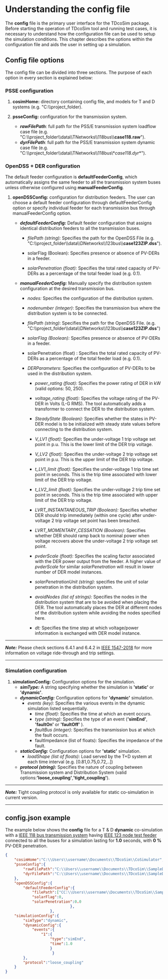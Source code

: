 # Understanding the config file

The **config** file is the primary user interface for the TDcoSim package. Before starting the operation of TDcoSim tool and running test cases, it is necessary to understand how the configuration file can be used to setup the simulation conditions. This chapter describes the options within the configuration file and aids the user in setting up a simulation. 

## Config file options

The config file can be divided into three sections. The purpose of each option in every section is explained below:

### PSSE configuration

1. **cosimHome:** directory containing config file, and models for T and D systems (e.g. "C:\\\project_folder).

2. **psseConfig:** configuration for the transmission system.
   * ***rawFilePath***: full path for the PSS/E transmission system loadflow case file (e.g. "C:\\\project_folder\\\data\\\TNetworks\\\118bus\\\\**case118.raw**").
   * ***dyrFilePath***: full path for the PSS/E transmission system dynamic case file (e.g. "C:\\\project_folder\\\data\\\TNetworks\\\118bus\\\**case118.dyr**").

### OpenDSS + DER configuration

The default feeder configuration is **defaultFeederConfig**, which automatically assigns the same feeder to all the transmission system buses unless otherwise configured using **manualFeederConfig**.

1. **openDSSConfig:** configuration for distribution feeders. The user can choose a default feeder configuration through defaultFeederConfig option or specify individual feeder for each transmission bus through manualFeederConfig option.
   * ***defaultFeederConfig:*** Default feeder configuration that assigns identical distribution feeders to all the transmission buses.
     * *filePath (string):* Specifies the path for the OpenDSS File (e.g. "C:\\\project_folder\\\data\\\DNetworks\\\123bus\\\\**case123ZIP.dss**").
   
     * solarFlag (Boolean): Specifies presence or absence of PV-DERs in a feeder.
   
     * *solarPenetration (float):* Specifies the total rated capacity of PV-DERs as a percentage of the total feeder load (e.g. 0.1).
   
   * ***manualFeederConfig:*** Manually specify the distribution system configuration at the desired transmission bus.
     * *nodes:* Specifies the configuration of the distribution system.
     * *nodenumber (integer)*: Specifies the transmission bus where the distribution system is to be connected.
   
     * *filePath (string)*: Specifies the path for the OpenDSS File. (e.g. "C:\\\project_folder\\\data\\\DNetworks\\\123bus\\\\**case123ZIP.dss**")
       
     * *solarFlag (Boolean):* Specifies presence or absence of PV-DERs in a feeder.
     
     * solarPenetration (float) : Specifies the total rated capacity of PV-DERs as a percentage of the total feeder load (e.g. 0.1).
     
     * *DERParameters*: Specifies the configuration of PV-DERs to be used in the distribution system.
       * *power_rating (float):* Specifies the power rating of DER in kW (valid options: 50, 250).
       
       * *voltage_rating (float):* Specifies the voltage rating of the PV-DER in Volts (L-G RMS). The tool automatically adds a transformer to connect the DER to the distribution system.
       
       * *SteadyState (Boolean):* Specifies whether the states in PV-DER model is to be initialized with steady state values before connecting to the distribution system.
         
       * *V_LV1 (float):* Specifies the under-voltage 1 trip voltage set point in p.u. This is the lower limit of the DER trip voltage.
         
       * *V_LV2 (float):* Specifies the under-voltage 2 trip voltage set point in p.u. This is the upper limit of the DER trip voltage.
         
       * *t_LV1_limit (float):* Specifies the under-voltage 1 trip time set point in seconds. This is the trip time associated with lower limit of the DER trip voltage.
         
       * *t_LV2_limit (float):* Specifies the under-voltage 2 trip time set point in seconds. This is the trip time associated with upper limit of the DER trip voltage.
         
       * *LVRT_INSTANTANEOUS_TRIP (Boolean):* Specifies whether DER should trip immediately (within one cycle) after under-voltage 2 trip voltage set point has been breached.
       
       * *LVRT_MOMENTARY_CESSATION (Boolean):* Specifies whether DER should ramp back to nominal power when voltage recovers above the under-voltage 2 trip voltage set point.

       * *pvderScale (float):* Specifies the scaling factor associated with the DER power output from the feeder. A higher value of *pvderScale* for similar *solarPenetration* will result in lower number of DER model instances.
         
       * *solarPenetrationUnit (string):*  specifies the unit of solar penetration in the distribution system.
         
       * *avoidNodes (list of strings):* Specifies the nodes in the distribution system that are to be avoided when placing the DER. The tool automatically places the DER at different nodes of the distribution system while avoiding the nodes specified here.
         
       * *dt:* Specifies the time step at which voltage/power information is exchanged with DER model instance.

***
***Note:*** Please check sections 6.4.1 and 6.4.2 in [IEEE 1547-2018](https://standards.ieee.org/standard/1547-2018.html) for more information on voltage ride-through and trip settings.

***

### Simulation configuration

1. **simulationConfig:** Configuration options for the simulation.
   * ***simType:*** A string specifying whether the simulation is **'static'** or **'dynamic'**.
   * ***dynamicConfig:*** Configuration options for **'dynamic'** simulation.
     * *events (key):* Specifies the various events in the dynamic simulation listed sequentially.
       * *time (float):* Specifies the time at which an event occurs.
       * *type (string):* Specifies the type of an event (**'simEnd'**, **'faultOn'** or **'faultOff'** ).
       * *faultBus (integer):* Specifies the transmission bus at which the fault occurs.
       * faultImpedance (list of floats): Specifies the impedance of the fault.
   * ***staticConfig:*** Configuration options for **'static'** simulation.
     * *loadShape (list of floats):* Load served by the T+D system at each time interval (e.g. [0.81,0.75,0.72,..])
   *  ***protocol (string):*** Specifies the nature of coupling between Transmission system and Distribution System (valid options:**'loose_coupling'**,**'tight_coupling'**).

***
***Note:*** Tight coupling protocol is only available for static co-simulation in current version.

***

## config.json example
The example below shows the **config** file for a T & D **dynamic** co-simulation with a [IEEE 118 bus transmission system](https://icseg.iti.illinois.edu/ieee-118-bus-system/) having [IEEE 123 node test feeder](http://sites.ieee.org/pes-testfeeders/resources/) connected to all the buses for a simulation lasting for **1.0** seconds, with **0 %** PV-DER penetration.

```json
{
    "cosimHome":"C:\\Users\\username\\Documents\\TDcoSim\\CoSimulator",
    "psseConfig":{
        "rawFilePath":"C:\\Users\\username\\Documents\\TDcoSim\\SampleData\\TNetworks\\118bus\\case118.raw",
        "dyrFilePath":"C:\\Users\\username\\Documents\\TDcoSim\\SampleData\\TNetworks\\118bus\\case118.dyr"        
    },
    "openDSSConfig":{        
        "defaultFeederConfig":{
            "filePath":["CC:\\Users\\username\\Documents\\TDcoSim\\SampleData\\DNetworks\\123Bus\\case123ZIP.dss"],
            "solarFlag":0,
            "solarPenetration":0.0
                             },
                    },
    "simulationConfig":{
        "simType":"dynamic",
        "dynamicConfig":{
            "events":{
                "1":{
                    "type":"simEnd",
                    "time":1.0
                    }
                     }
        },
        "protocol":"loose_coupling"
    }
}
```
